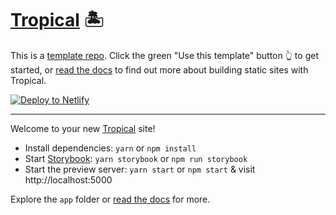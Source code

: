 # [Tropical](https://tropical.js.org/) 🏝

This is a [template repo](https://github.blog/2019-06-06-generate-new-repositories-with-repository-templates/). Click the green "Use this template" button 👆 to get started, or [read the docs](https://tropical.js.org/) to find out more about building static sites with Tropical.

[![Deploy to Netlify](https://www.netlify.com/img/deploy/button.svg)](https://app.netlify.com/start/deploy?repository=https://github.com/bensmithett/tropical)

---

Welcome to your new [Tropical](https://tropical.js.org/) site!

- Install dependencies: `yarn` or `npm install`
- Start [Storybook](https://storybook.js.org/): `yarn storybook` or `npm run storybook`
- Start the preview server: `yarn start` or `npm start` & visit http://localhost:5000

Explore the `app` folder or [read the docs](https://tropical.js.org/) for more.

